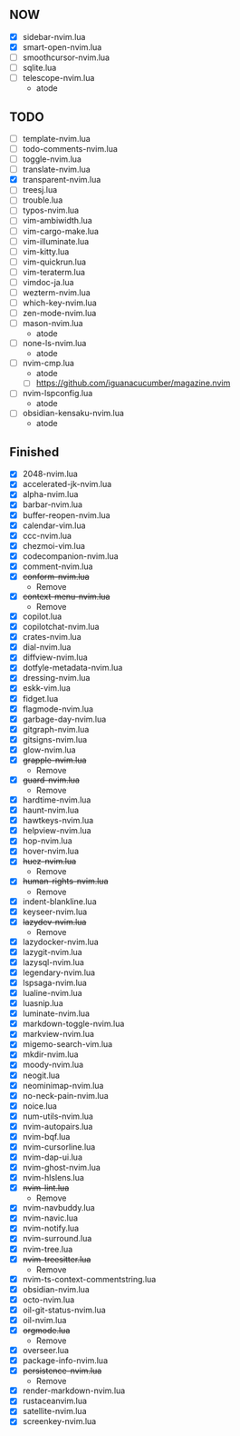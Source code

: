 ## NOW
- [x] sidebar-nvim.lua
- [x] smart-open-nvim.lua
- [ ] smoothcursor-nvim.lua
- [ ] sqlite.lua
- [ ] telescope-nvim.lua
    - atode

## TODO
- [ ] template-nvim.lua
- [ ] todo-comments-nvim.lua
- [ ] toggle-nvim.lua
- [ ] translate-nvim.lua
- [x] transparent-nvim.lua
- [ ] treesj.lua
- [ ] trouble.lua
- [ ] typos-nvim.lua
- [ ] vim-ambiwidth.lua
- [ ] vim-cargo-make.lua
- [ ] vim-illuminate.lua
- [ ] vim-kitty.lua
- [ ] vim-quickrun.lua
- [ ] vim-teraterm.lua
- [ ] vimdoc-ja.lua
- [ ] wezterm-nvim.lua
- [ ] which-key-nvim.lua
- [ ] zen-mode-nvim.lua
- [ ] mason-nvim.lua
    - atode
- [ ] none-ls-nvim.lua
    - atode
- [ ] nvim-cmp.lua
    - atode
    - [ ] https://github.com/iguanacucumber/magazine.nvim
- [ ] nvim-lspconfig.lua
    - atode
- [ ] obsidian-kensaku-nvim.lua
    - atode

## Finished
- [x] 2048-nvim.lua
- [x] accelerated-jk-nvim.lua
- [x] alpha-nvim.lua
- [x] barbar-nvim.lua
- [x] buffer-reopen-nvim.lua
- [x] calendar-vim.lua
- [x] ccc-nvim.lua
- [x] chezmoi-vim.lua
- [x] codecompanion-nvim.lua
- [x] comment-nvim.lua
- [x] ~~conform-nvim.lua~~
    - Remove
- [x] ~~context-menu-nvim.lua~~
    - Remove
- [x] copilot.lua
- [x] copilotchat-nvim.lua
- [x] crates-nvim.lua
- [x] dial-nvim.lua
- [x] diffview-nvim.lua
- [x] dotfyle-metadata-nvim.lua
- [x] dressing-nvim.lua
- [x] eskk-vim.lua
- [x] fidget.lua
- [x] flagmode-nvim.lua
- [x] garbage-day-nvim.lua
- [x] gitgraph-nvim.lua
- [x] gitsigns-nvim.lua
- [x] glow-nvim.lua
- [x] ~~grapple-nvim.lua~~
    - Remove
- [x] ~~guard-nvim.lua~~
    - Remove
- [x] hardtime-nvim.lua
- [x] haunt-nvim.lua
- [x] hawtkeys-nvim.lua
- [x] helpview-nvim.lua
- [x] hop-nvim.lua
- [x] hover-nvim.lua
- [x] ~~huez-nvim.lua~~
    - Remove
- [x] ~~human-rights-nvim.lua~~
    - Remove
- [x] indent-blankline.lua
- [x] keyseer-nvim.lua
- [x] ~~lazydev-nvim.lua~~
    - Remove
- [x] lazydocker-nvim.lua
- [x] lazygit-nvim.lua
- [x] lazysql-nvim.lua
- [x] legendary-nvim.lua
- [x] lspsaga-nvim.lua
- [x] lualine-nvim.lua
- [x] luasnip.lua
- [x] luminate-nvim.lua
- [x] markdown-toggle-nvim.lua
- [x] markview-nvim.lua
- [x] migemo-search-vim.lua
- [x] mkdir-nvim.lua
- [x] moody-nvim.lua
- [x] neogit.lua
- [x] neominimap-nvim.lua
- [x] no-neck-pain-nvim.lua
- [x] noice.lua
- [x] num-utils-nvim.lua
- [x] nvim-autopairs.lua
- [x] nvim-bqf.lua
- [x] nvim-cursorline.lua
- [x] nvim-dap-ui.lua
- [x] nvim-ghost-nvim.lua
- [x] nvim-hlslens.lua
- [x] ~~nvim-lint.lua~~
    - Remove
- [x] nvim-navbuddy.lua
- [x] nvim-navic.lua
- [x] nvim-notify.lua
- [x] nvim-surround.lua
- [x] nvim-tree.lua
- [x] ~~nvim-treesitter.lua~~
    - Remove
- [x] nvim-ts-context-commentstring.lua
- [x] obsidian-nvim.lua
- [x] octo-nvim.lua
- [x] oil-git-status-nvim.lua
- [x] oil-nvim.lua
- [x] ~~orgmode.lua~~
    - Remove
- [x] overseer.lua
- [x] package-info-nvim.lua
- [x] ~~persistence-nvim.lua~~
    - Remove
- [x] render-markdown-nvim.lua
- [x] rustaceanvim.lua
- [x] satellite-nvim.lua
- [x] screenkey-nvim.lua
